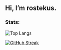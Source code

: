 ## Hi, I’m rostekus.

<h3 align="left">Stats:</h3>

![Top Langs](https://github-readme-stats.vercel.app/api/top-langs/?username=rostekus&langs_count=10)

[![GitHub Streak](https://streak-stats.demolab.com?user=rostekus&theme=tokyonight)](https://git.io/streak-stats)
<!---
rostekus/rostekus is a ✨ special ✨ repository because its `README.md` (this file) appears on your GitHub profile.
You can click the Preview link to take a look at your changes.
--->
